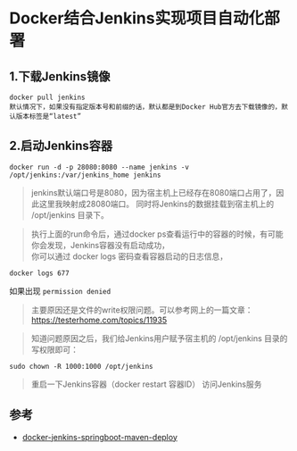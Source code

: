 # Docker结合Jenkins实现项目自动化部署

## 1.下载Jenkins镜像

```
docker pull jenkins
默认情况下，如果没有指定版本号和前缀的话，默认都是到Docker Hub官方去下载镜像的，默认版本标签是“latest”
```



## 2.启动Jenkins容器
```
docker run -d -p 28080:8080 --name jenkins -v /opt/jenkins:/var/jenkins_home jenkins

```


>jenkins默认端口号是8080，因为宿主机上已经存在8080端口占用了，因此这里我映射成28080端口。
同时将Jenkins的数据挂载到宿主机上的 /opt/jenkins 目录下。

>执行上面的run命令后，通过docker ps查看运行中的容器的时候，有可能你会发现，Jenkins容器没有启动成功，  
你可以通过 docker logs 密码查看容器启动的日志信息，
```
docker logs 677
```
如果出现 `permission denied`

>主要原因还是文件的write权限问题。可以参考网上的一篇文章：
https://testerhome.com/topics/11935

>知道问题原因之后，我们给Jenkins用户赋予宿主机的 /opt/jenkins 目录的写权限即可：
```
sudo chown -R 1000:1000 /opt/jenkins
```

>重启一下Jenkins容器（docker restart 容器ID）
访问Jenkins服务




## 参考
- [docker-jenkins-springboot-maven-deploy](https://www.yuque.com/zhoubang/docker/docker-jenkins-springboot-maven-deploy)
